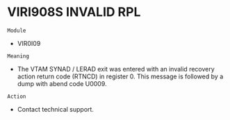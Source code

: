 # VIRI908S INVALID RPL

`Module`
- VIR0I09

`Meaning`
- The VTAM SYNAD / LERAD exit was entered with an invalid recovery action return code (RTNCD) in register 0. This message is followed by a dump with abend code U0009.

`Action`
- Contact technical support.
